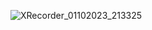 ![XRecorder_01102023_213325](https://github.com/piku20/SplashAndOnboarding/assets/51356394/0b69e6e4-95c0-44cf-a228-6672a7bee587)
